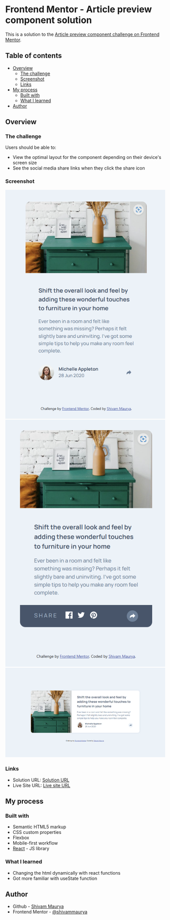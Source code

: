 # Frontend Mentor - Article preview component solution

This is a solution to the [Article preview component challenge on Frontend Mentor](https://www.frontendmentor.io/challenges/article-preview-component-dYBN_pYFT).

## Table of contents

- [Overview](#overview)
  - [The challenge](#the-challenge)
  - [Screenshot](#screenshot)
  - [Links](#links)
- [My process](#my-process)
  - [Built with](#built-with)
  - [What I learned](#what-i-learned)
- [Author](#author)

## Overview

### The challenge

Users should be able to:

- View the optimal layout for the component depending on their device's screen size
- See the social media share links when they click the share icon

### Screenshot

![Mobile-view](./src/images/ss-mobile.png)
![Mobile-clicked-view](./src/images/ss-mobileClicked.png)
![Desktop-view](./src/images/ss-desktop.png)

### Links
- Solution URL: [Solution URL](https://your-solution-url.com)
- Live Site URL: [Live site URL](https://your-live-site-url.com)

## My process

### Built with

- Semantic HTML5 markup
- CSS custom properties
- Flexbox
- Mobile-first workflow
- [React](https://reactjs.org/) - JS library

### What I learned

- Changing the html dynamically with react functions
- Got more familiar with useState function

## Author

- Github - [Shivam Maurya](https://github.com/ShivamManiMaurya)
- Frontend Mentor - [@shivammaurya](https://www.frontendmentor.io/profile/ShivamManiMaurya)